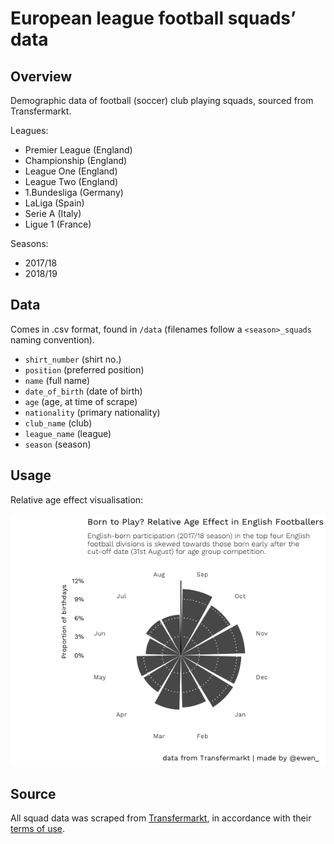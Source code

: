 European league football squads’ data
================

## Overview

Demographic data of football (soccer) club playing squads, sourced from
Transfermarkt.

Leagues:

  - Premier League (England)
  - Championship (England)
  - League One (England)
  - League Two (England)
  - 1.Bundesliga (Germany)
  - LaLiga (Spain)
  - Serie A (Italy)
  - Ligue 1 (France)

Seasons:

  - 2017/18
  - 2018/19

## Data

Comes in .csv format, found in `/data` (filenames follow a
`<season>_squads` naming convention).

  - `shirt_number` (shirt no.)
  - `position` (preferred position)
  - `name` (full name)
  - `date_of_birth` (date of birth)
  - `age` (age, at time of scrape)
  - `nationality` (primary nationality)
  - `club_name` (club)
  - `league_name` (league)
  - `season` (season)

## Usage

Relative age effect visualisation:

![](./figures/english_age_effect.png)<!-- -->

## Source

All squad data was scraped from
[Transfermarkt](https://www.transfermarkt.co.uk/), in accordance with
their [terms of use](https://www.transfermarkt.co.uk/intern/anb).
